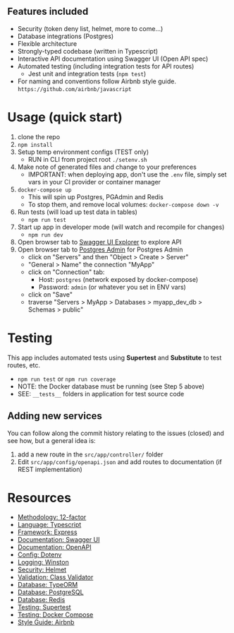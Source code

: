 ## Features included
 * Security (token deny list, helmet, more to come...)
 * Database integrations (Postgres)
 * Flexible architecture
 * Strongly-typed codebase (written in Typescript)
 * Interactive API documentation using Swagger UI (Open API spec)
 * Automated testing (including integration tests for API routes)
   * Jest unit and integration tests (`npm test`)
 * For naming and conventions follow Airbnb style guide.
   `https://github.com/airbnb/javascript`

# Usage (quick start)
 1. clone the repo
 2. `npm install`
 3. Setup temp environment configs (TEST only)
    * RUN in CLI from project root `./setenv.sh`
 4. Make note of generated files and change to your preferences
    * IMPORTANT: when deploying app, don't use the `.env` file, simply set vars in your CI provider or container manager
 5. `docker-compose up`
    * This will spin up Postgres, PGAdmin and Redis
    * To stop them, and remove local volumes: `docker-compose down -v`
 6. Run tests (will load up test data in tables)
    * `npm run test`
 7. Start up app in developer mode (will watch and recompile for changes)
    * `npm run dev`
 8. Open browser tab to [Swagger UI Explorer](http://localhost:3000/api-docs) to explore API
 9. Open browser tab to [Postgres Admin](http://localhost:9090/browser) for Postgres Admin
     * click on "Servers" and then "Object > Create > Server"
     * "General > Name" the connection "MyApp"
     * click on "Connection" tab:
       * Host: `postgres` (network exposed by docker-compose)
       * Password: `admin` (or whatever you set in ENV vars)
     * click on "Save"
     * traverse "Servers > MyApp > Databases > myapp_dev_db > Schemas > public"


# Testing
This app includes automated tests using **Supertest** and **Substitute** to test routes, etc.
 * `npm run test` or `npm run coverage`
 * NOTE: the Docker database must be running (see Step 5 above)
 * SEE: `__tests__` folders in application for test source code

## Adding new services
You can follow along the commit history relating to the issues (closed) and see how, but a general idea is:
 1. add a new route in the `src/app/controller/` folder
 5. Edit `src/app/config/openapi.json` and add routes to documentation (if REST implementation)

# Resources
 * [Methodology: 12-factor](https://12factor.net/)
 * [Language: Typescript](https://www.typescriptlang.org/)
 * [Framework: Express](https://expressjs.com/)
 * [Documentation: Swagger UI](https://swagger.io/docs/open-source-tools/swagger-ui/usage/installation/)
 * [Documentation: OpenAPI](https://github.com/OAI/OpenAPI-Specification/blob/master/versions/3.0.0.md)
 * [Config: Dotenv](https://www.npmjs.com/package/dotenv)
 * [Logging: Winston](https://www.npmjs.com/package/winston)
 * [Security: Helmet](https://www.npmjs.com/package/helmet)
 * [Validation: Class Validator](https://www.npmjs.com/package/class-validator)
 * [Database: TypeORM](https://www.npmjs.com/package/typeorm)
 * [Database: PostgreSQL](https://www.postgresql.org/)
 * [Database: Redis](https://redis.io/commands/)
 * [Testing: Supertest](https://www.npmjs.com/package/supertest)
 * [Testing: Docker Compose](https://docs.docker.com/compose/)
 * [Style Guide: Airbnb](https://github.com/airbnb/javascript)
 